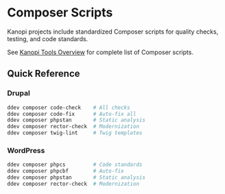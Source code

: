 # Composer Scripts

Kanopi projects include standardized Composer scripts for quality checks, testing, and code standards.

See [Kanopi Tools Overview](overview.md) for complete list of Composer scripts.

## Quick Reference

### Drupal
```bash
ddev composer code-check    # All checks
ddev composer code-fix      # Auto-fix all
ddev composer phpstan       # Static analysis
ddev composer rector-check  # Modernization
ddev composer twig-lint     # Twig templates
```

### WordPress
```bash
ddev composer phpcs         # Code standards
ddev composer phpcbf        # Auto-fix
ddev composer phpstan       # Static analysis
ddev composer rector-check  # Modernization
```
